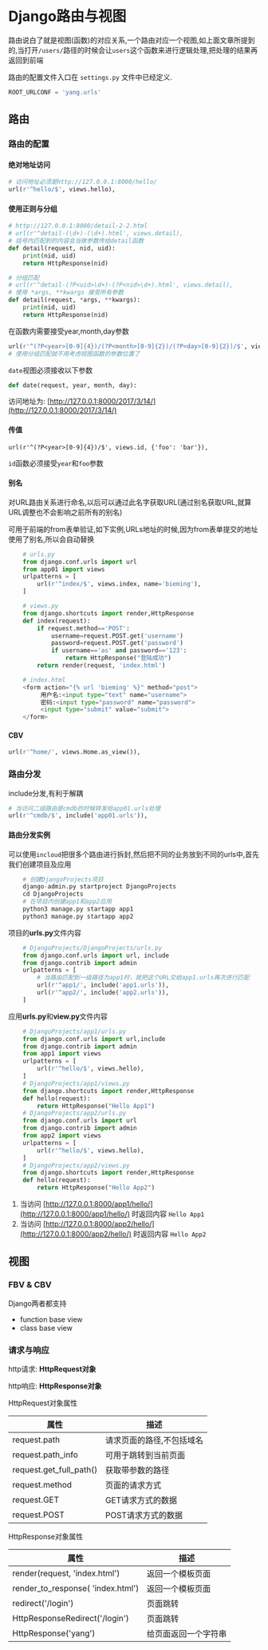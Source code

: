 # Django路由与视图

路由说白了就是视图(函数)的对应关系,一个路由对应一个视图,如上面文章所提到的,当打开`/users/`路径的时候会让`users`这个函数来进行逻辑处理,把处理的结果再返回到前端

路由的配置文件入口在 `settings.py` 文件中已经定义.

```python
ROOT_URLCONF = 'yang.urls'
```

## 路由

### 路由的配置

#### 绝对地址访问

```python
# 访问地址必须是http://127.0.0.1:8000/hello/
url(r'^hello/$', views.hello),
```

#### 使用正则与分组

```python
# http://127.0.0.1:8000/detail-2-2.html
# url(r'^detail-(\d+)-(\d+).html', views.detail),
# 括号内匹配到的内容会当做参数传给detail函数
def detail(request, nid, uid):
    print(nid, uid)
    return HttpResponse(nid)

# 分组匹配
# url(r'^detail-(?P<uid>\d+)-(?P<nid>\d+).html', views.detail),
# 使用 *args, **kwargs 接受所有参数
def detail(request, *args, **kwargs):
    print(nid, uid)
    return HttpResponse(nid)
```

在函数内需要接受year,month,day参数

```python
url(r'^(?P<year>[0-9]{4})/(?P<month>[0-9]{2})/(?P<day>[0-9]{2})/$', views.date),
# 使用分组匹配就不用考虑视图函数的参数位置了
```

`date`视图必须接收以下参数

```python
def date(request, year, month, day):
```

访问地址为: [http://127.0.0.1:8000/2017/3/14/](http://127.0.0.1:8000/2017/3/14/)

#### 传值

    url(r'^(?P<year>[0-9]{4})/$', views.id, {'foo': 'bar'}),

`id`函数必须接受`year`和`foo`参数

#### 别名

对URL路由关系进行命名,以后可以通过此名字获取URL(通过别名获取URL,就算URL调整也不会影响之前所有的别名)

可用于前端的from表单验证,如下实例,URLs地址的时候,因为from表单提交的地址使用了别名,所以会自动替换

```python
    # urls.py
    from django.conf.urls import url
    from app01 import views
    urlpatterns = [
        url(r'^index/$', views.index, name='bieming'),
    ]

    # views.py
    from django.shortcuts import render,HttpResponse
    def index(request):
        if request.method=='POST':
            username=request.POST.get('username')
            password=request.POST.get('password')
            if username=='as' and password=='123':
                return HttpResponse("登陆成功")
        return render(request, 'index.html')

    # index.html
    <form action="{% url 'bieming' %}" method="post">
         用户名:<input type="text" name="username">
         密码:<input type="password" name="password">
         <input type="submit" value="submit">
    </form>
```

#### CBV

```python
url(r'^home/', views.Home.as_view()),
```

### 路由分发

include分发,有利于解耦

```python
# 当访问二级路由是cmdb的时候转发给app01.urls处理
url(r'^cmdb/$', include('app01.urls')),
```

#### 路由分发实例

可以使用`incloud`把很多个路由进行拆封,然后把不同的业务放到不同的urls中,首先我们创建项目及应用

```python
    # 创建DjangoProjects项目
    django-admin.py startproject DjangoProjects
    cd DjangoProjects
    # 在项目内创建app1和app2应用
    python3 manage.py startapp app1
    python3 manage.py startapp app2
```

项目的**urls.py**文件内容

```python
    # DjangoProjects/DjangoProjects/urls.py
    from django.conf.urls import url, include
    from django.contrib import admin
    urlpatterns = [
        # 当路由匹配到一级路径为app1时，就把这个URL交给app1.urls再次进行匹配
        url(r'^app1/', include('app1.urls')),
        url(r'^app2/', include('app2.urls')),
    ]
```

应用**urls.py**和**view.py**文件内容

```python
    # DjangoProjects/app1/urls.py
    from django.conf.urls import url,include
    from django.contrib import admin
    from app1 import views
    urlpatterns = [
        url(r'^hello/$', views.hello),
    ]
    # DjangoProjects/app1/views.py
    from django.shortcuts import render,HttpResponse
    def hello(request):
        return HttpResponse("Hello App1")
    # DjangoProjects/app2/urls.py
    from django.conf.urls import url
    from django.contrib import admin
    from app2 import views
    urlpatterns = [
        url(r'^hello/$', views.hello),
    ]
    # DjangoProjects/app2/views.py
    from django.shortcuts import render,HttpResponse
    def hello(request):
        return HttpResponse("Hello App2")
```

1. 当访问 [http://127.0.0.1:8000/app1/hello/](http://127.0.0.1:8000/app1/hello/) 时返回内容 `Hello App1`
2. 当访问 [http://127.0.0.1:8000/app2/hello/](http://127.0.0.1:8000/app2/hello/) 时返回内容 `Hello App2`

## 视图

### FBV & CBV

Django两者都支持

- function base view
- class base view

### 请求与响应

http请求: **HttpRequest对象**

http响应: **HttpResponse对象**

HttpRequest对象属性

| 属性                      | 描述            |
| ---------------------- | ------------ |
| request.path            | 请求页面的路径,不包括域名 |
| request.path_info       | 可用于跳转到当前页面    |
| request.get_full_path() | 获取带参数的路径      |
| request.method          | 页面的请求方式       |
| request.GET             | GET请求方式的数据    |
| request.POST            | POST请求方式的数据   |

HttpResponse对象属性

| 属性                                | 描述         |
| --------------------------------- | ---------- |
| render(request, 'index.html')     | 返回一个模板页面   |
| render_to_response( 'index.html') | 返回一个模板页面   |
| redirect('/login')                | 页面跳转       |
| HttpResponseRedirect('/login')    | 页面跳转       |
| HttpResponse('yang')              | 给页面返回一个字符串 |
